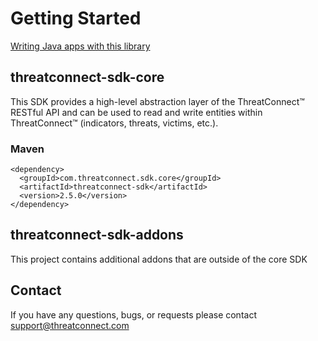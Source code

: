 # Getting Started

[Writing Java apps with this library](http://docs.threatconnect.com/#getting-started-with-java-sdk)

## threatconnect-sdk-core
This SDK provides a high-level abstraction layer of the ThreatConnect&trade; RESTful API and can be used to read and write entities within ThreatConnect&trade; (indicators, threats, victims, etc.).

### Maven
```
<dependency>
  <groupId>com.threatconnect.sdk.core</groupId>
  <artifactId>threatconnect-sdk</artifactId>
  <version>2.5.0</version>
</dependency>
```

## threatconnect-sdk-addons
This project contains additional addons that are outside of the core SDK

## Contact

If you have any questions, bugs, or requests please contact support@threatconnect.com

